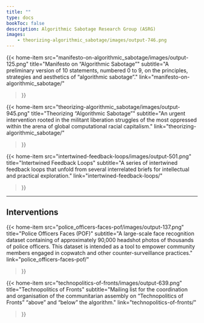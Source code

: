 ```yaml
---
title: ""
type: docs
bookToc: false
description: Algorithmic Sabotage Research Group (ASRG)
images:
    - theorizing-algorithmic_sabotage/images/output-746.png
---
```


{{< home-item 
    src="manifesto-on-algorithmic_sabotage/images/output-125.png" 
    title="Manifesto on “Algorithmic Sabotage”"
    subtitle="A preliminary version of 10 statements, numbered 0 to 9, on the principles, strategies and aesthetics of “algorithmic sabotage”."
    link="manifesto-on-algorithmic_sabotage/"
>}}

{{< home-item 
    src="theorizing-algorithmic_sabotage/images/output-945.png" 
    title="Theorizing “Algorithmic Sabotage”"
    subtitle="An urgent intervention rooted in the militant liberation struggles of the most oppressed within the arena of global computational racial capitalism."
    link="theorizing-algorithmic_sabotage/"
>}}

{{< home-item 
    src="intertwined-feedback-loops/images/output-501.png" 
    title="Intertwined Feedback Loops"
    subtitle="A series of intertwined feedback loops that unfold from several interrelated briefs for intellectual and practical exploration."
    link="intertwined-feedback-loops/"
>}}

***

## **Interventions**

{{< home-item 
    src="police_officers-faces-pof/images/output-137.png" 
    title="Police Officers Faces (POF)"
    subtitle="A large-scale face recognition dataset containing of approximately 90,000 headshot photos of thousands of police officers. This dataset is intended as a tool to empower community members engaged in copwatch and other counter-surveillance practices."
    link="police_officers-faces-pof/"
>}}

{{< home-item 
    src="technopolitics-of-fronts/images/output-639.png" 
    title="Technopolitics of Fronts"
    subtitle="Mailing list for the coordination and organisation of the communitarian assembly on “Technopolitics of Fronts” “above” and “below” the algorithm."
    link="technopolitics-of-fronts/"
>}}


